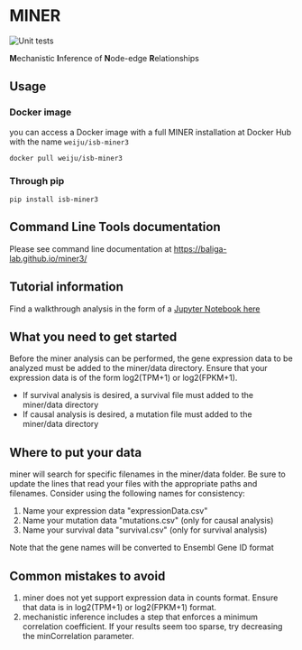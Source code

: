 # MINER

![Unit tests](https://github.com/baliga-lab/miner3/actions/workflows/python-test.yml/badge.svg)

**M**echanistic **I**nference of **N**ode-edge **R**elationships

## Usage

### Docker image

you can access a Docker image with a full MINER installation at  Docker Hub with the name ```weiju/isb-miner3```

```
docker pull weiju/isb-miner3
```

### Through pip

```
pip install isb-miner3
```

## Command Line Tools documentation

Please see command line documentation at https://baliga-lab.github.io/miner3/

## Tutorial information

Find a walkthrough analysis in the form of a [Jupyter Notebook here](Example%20MINER%20Analysis.ipynb)

## What you need to get started

Before the miner analysis can be performed, the gene expression data to be analyzed must be added to the miner/data directory. Ensure that your expression data is of the form log2(TPM+1) or log2(FPKM+1).

  * If survival analysis is desired, a survival file must added to the miner/data directory
  * If causal analysis is desired, a mutation file must added to the miner/data directory

## Where to put your data

miner will search for specific filenames in the miner/data folder. Be sure to update the lines that read your files with the appropriate paths and filenames. Consider using the following names for consistency:

  1. Name your expression data "expressionData.csv"
  2. Name your mutation data "mutations.csv" (only for causal analysis)
  3. Name your survival data "survival.csv" (only for survival analysis)

Note that the gene names will be converted to Ensembl Gene ID format

## Common mistakes to avoid

  1. miner does not yet support expression data in counts format. Ensure that data is in log2(TPM+1) or log2(FPKM+1) format.
  2. mechanistic inference includes a step that enforces a minimum correlation coefficient. If your results seem too sparse, try decreasing the minCorrelation parameter.
